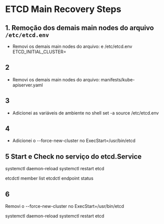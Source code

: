 # ETCD Main Recovery Steps

## 1. Remoção dos demais main nodes do arquivo `/etc/etcd.env`

  - Removi os demais main nodes do arquivo: e /etc/etcd.env
    ETCD_INITIAL_CLUSTER=

## 2
  - Removi os demais main nodes do arquivo: 
    manifests/kube-apiserver.yaml

## 3
  - Adicionei as variáveis de ambiente no shell 
    set -a
    source /etc/etcd.env

## 4
  - Adicionei o --force-new-cluster no ExecStart=/usr/bin/etcd

## 5 Start e  Check no serviço do etcd.Service

  systemctl daemon-reload
  systemctl restart etcd  
  
  etcdctl member list 
  etcdctl endpoint status

## 6
  Removi o --force-new-cluster no ExecStart=/usr/bin/etcd

  systemctl daemon-reload
  systemctl restart etcd
